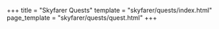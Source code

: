 +++
title = "Skyfarer Quests"
template = "skyfarer/quests/index.html"
page_template = "skyfarer/quests/quest.html"
+++
